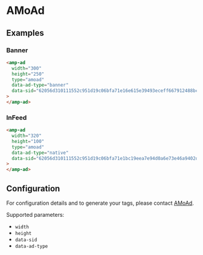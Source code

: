 <!---
Copyright 2016 The AMP HTML Authors. All Rights Reserved.

Licensed under the Apache License, Version 2.0 (the "License");
you may not use this file except in compliance with the License.
You may obtain a copy of the License at

      http://www.apache.org/licenses/LICENSE-2.0

Unless required by applicable law or agreed to in writing, software
distributed under the License is distributed on an "AS-IS" BASIS,
WITHOUT WARRANTIES OR CONDITIONS OF ANY KIND, either express or implied.
See the License for the specific language governing permissions and
limitations under the License.
-->

# AMoAd

## Examples

### Banner

```html
<amp-ad
  width="300"
  height="250"
  type="amoad"
  data-ad-type="banner"
  data-sid="62056d310111552c951d19c06bfa71e16e615e39493eceff667912488bc576a6"
>
</amp-ad>
```

### InFeed

```html
<amp-ad
  width="320"
  height="100"
  type="amoad"
  data-ad-type="native"
  data-sid="62056d310111552c951d19c06bfa71e1bc19eea7e94d0a6e73e46a9402dbee47"
>
</amp-ad>
```

## Configuration

For configuration details and to generate your tags, please contact [AMoAd](http://www.amoad.com/form2/).

Supported parameters:

- `width`
- `height`
- `data-sid`
- `data-ad-type`
